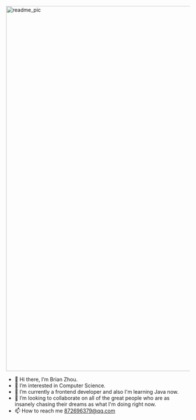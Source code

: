<img width="1000" alt="readme_pic" src="https://user-images.githubusercontent.com/109346901/204639332-1fdf744a-1464-4ecc-ac18-add21663b287.png">




- 👋 Hi there, I’m Brian Zhou.
- 👀 I’m interested in Computer Science.
- 🌱 I’m currently a frontend developer and also I'm learning Java now.
- 💞️ I’m looking to collaborate on all of the great people who are as insanely chasing their dreams as what I'm doing right now. 
- 📫 How to reach me 872696379@qq.com

<!---
Brian24NX/Brian24NX is a ✨ special ✨ repository because its `README.md` (this file) appears on your GitHub profile.
You can click the Preview link to take a look at your changes.
--->


